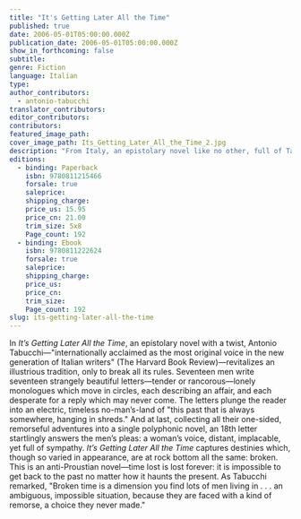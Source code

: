 ```yaml
---
title: "It's Getting Later All the Time"
published: true
date: 2006-05-01T05:00:00.000Z
publication_date: 2006-05-01T05:00:00.000Z
show_in_forthcoming: false
subtitle:
genre: Fiction
language: Italian
type:
author_contributors:
  - antonio-tabucchi
translator_contributors:
editor_contributors:
contributors:
featured_image_path:
cover_image_path: Its_Getting_Later_All_the_Time_2.jpg
description: "From Italy, an epistolary novel like no other, full of Tabucchi's special _enchantment, which trans-figures even as it captivates_ (TLS). "
editions:
  - binding: Paperback
    isbn: 9780811215466
    forsale: true
    saleprice:
    shipping_charge:
    price_us: 15.95
    price_cn: 21.00
    trim_size: 5x8
    Page_count: 192
  - binding: Ebook
    isbn: 9780811222624
    forsale: true
    saleprice:
    shipping_charge:
    price_us:
    price_cn:
    trim_size:
    Page_count: 192
slug: its-getting-later-all-the-time
---
```


In _It’s Getting Later All the Time_, an epistolary novel with a twist, Antonio Tabucchi—"internationally acclaimed as the most original voice in the new generation of Italian writers" (The Harvard Book Review)—revitalizes an illustrious tradition, only to break all its rules. Seventeen men write seventeen strangely beautiful letters—tender or rancorous—lonely monologues which move in circles, each describing an affair, and each desperate for a reply which may never come. The letters plunge the reader into an electric, timeless no-man’s-land of "this past that is always somewhere, hanging in shreds." And at last, collecting all their one-sided, remorseful adventures into a single polyphonic novel, an 18th letter startlingly answers the men’s pleas: a woman’s voice, distant, implacable, yet full of sympathy. _It’s Getting Later All the Time_ captures destinies which, though so varied in appearance, are at rock bottom all the same: broken. This is an anti-Proustian novel—time lost is lost forever: it is impossible to get back to the past no matter how it haunts the present. As Tabucchi remarked, "Broken time is a dimension you find lots of men living in . . . an ambiguous, impossible situation, because they are faced with a kind of remorse, a choice they never made."

